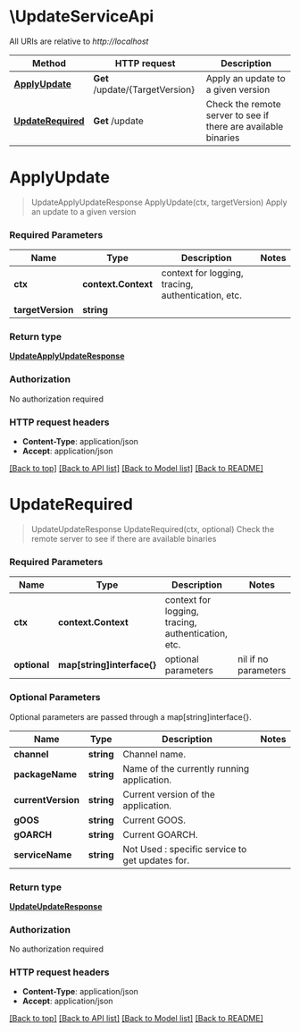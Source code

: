 # \UpdateServiceApi

All URIs are relative to *http://localhost*

Method | HTTP request | Description
------------- | ------------- | -------------
[**ApplyUpdate**](UpdateServiceApi.md#ApplyUpdate) | **Get** /update/{TargetVersion} | Apply an update to a given version
[**UpdateRequired**](UpdateServiceApi.md#UpdateRequired) | **Get** /update | Check the remote server to see if there are available binaries


# **ApplyUpdate**
> UpdateApplyUpdateResponse ApplyUpdate(ctx, targetVersion)
Apply an update to a given version

### Required Parameters

Name | Type | Description  | Notes
------------- | ------------- | ------------- | -------------
 **ctx** | **context.Context** | context for logging, tracing, authentication, etc.
  **targetVersion** | **string**|  | 

### Return type

[**UpdateApplyUpdateResponse**](updateApplyUpdateResponse.md)

### Authorization

No authorization required

### HTTP request headers

 - **Content-Type**: application/json
 - **Accept**: application/json

[[Back to top]](#) [[Back to API list]](../../README.md#documentation-for-api-endpoints) [[Back to Model list]](../../README.md#documentation-for-models) [[Back to README]](../../README.md)

# **UpdateRequired**
> UpdateUpdateResponse UpdateRequired(ctx, optional)
Check the remote server to see if there are available binaries

### Required Parameters

Name | Type | Description  | Notes
------------- | ------------- | ------------- | -------------
 **ctx** | **context.Context** | context for logging, tracing, authentication, etc.
 **optional** | **map[string]interface{}** | optional parameters | nil if no parameters

### Optional Parameters
Optional parameters are passed through a map[string]interface{}.

Name | Type | Description  | Notes
------------- | ------------- | ------------- | -------------
 **channel** | **string**| Channel name. | 
 **packageName** | **string**| Name of the currently running application. | 
 **currentVersion** | **string**| Current version of the application. | 
 **gOOS** | **string**| Current GOOS. | 
 **gOARCH** | **string**| Current GOARCH. | 
 **serviceName** | **string**| Not Used : specific service to get updates for. | 

### Return type

[**UpdateUpdateResponse**](updateUpdateResponse.md)

### Authorization

No authorization required

### HTTP request headers

 - **Content-Type**: application/json
 - **Accept**: application/json

[[Back to top]](#) [[Back to API list]](../../README.md#documentation-for-api-endpoints) [[Back to Model list]](../../README.md#documentation-for-models) [[Back to README]](../../README.md)

